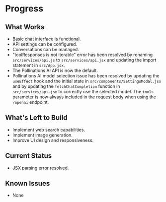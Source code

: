 # Progress

## What Works

- Basic chat interface is functional.
- API settings can be configured.
- Conversations can be managed.
- "toolResponses is not iterable" error has been resolved by renaming `src/services/api.js` to `src/services/api.jsx` and updating the import statement in `src/App.jsx`.
- The Pollinations AI API is now the default.
- Pollinations AI model selection issue has been resolved by updating the `useEffect` hook and the initial state in `src/components/SettingsModal.jsx` and by updating the `fetchChatCompletion` function in `src/services/api.jsx` to correctly use the selected model. The `tools` parameter is now always included in the request body when using the `/openai` endpoint.

## What's Left to Build

- Implement web search capabilities.
- Implement image generation.
- Improve UI design and responsiveness.

## Current Status

- JSX parsing error resolved.

## Known Issues

- None